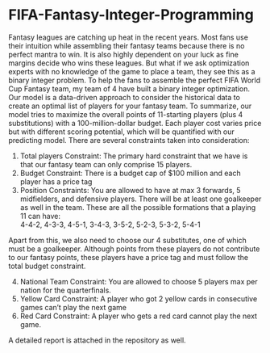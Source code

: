 # FIFA-Fantasy-Integer-Programming
Fantasy leagues are catching up heat in the recent years. Most fans use their intuition while assembling their fantasy teams because there is no perfect mantra to win. It is also highly dependent on your luck as fine margins decide who wins these leagues. But what if we ask optimization experts with no knowledge of the game to place a team, they see this as a binary integer problem. To help the fans to assemble the perfect FIFA World Cup Fantasy team, my team of 4 have built a binary integer optimization. Our model is a data-driven approach to consider the historical data to create an optimal list of players for your fantasy team.
To summarize, our model tries to maximize the overall points of 11-starting players (plus 4 substitutions) with a 100-million-dollar budget. Each player cost varies price but with different scoring potential, which will be quantified with our predicting model. There are several constraints taken into consideration:
1.	Total players Constraint: The primary hard constraint that we have is that our fantasy team can only comprise 15 players.  
2.	Budget Constraint: There is a budget cap of $100 million and each player has a price tag
3.	Position Constraints: You are allowed to have at max 3 forwards, 5 midfielders, and defensive players. There will be at least one goalkeeper as well in the team. These are all the possible formations that a playing 11 can have:   
 4-4-2,
 4-3-3,
 4-5-1,
 3-4-3,
 3-5-2,
 5-2-3,
 5-3-2,
 5-4-1 

Apart from this, we also need to choose our 4 substitutes, one of which must be a goalkeeper. Although points from these players do not contribute to our fantasy points, these players have a price tag and must follow the total budget constraint.

4.	National Team Constraint: You are allowed to choose 5 players max per nation for the quarterfinals.
5.	Yellow Card Constraint: A player who got 2 yellow cards in consecutive games can’t play the next game  
6.	Red Card Constraint: A player who gets a red card cannot play the next game.

A detailed report is attached in the repository as well.
